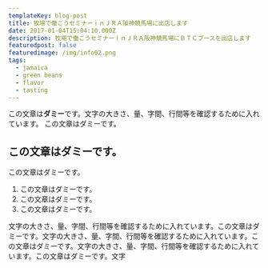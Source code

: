 ```yaml
---
templateKey: blog-post
title: 牧場で働こうセミナーｉｎＪＲＡ阪神競馬場に出店します
date: 2017-01-04T15:04:10.000Z
description: 牧場で働こうセミナーｉｎＪＲＡ阪神競馬場にＢＴＣブースを出店します
featuredpost: false
featuredimage: /img/info02.png
tags:
  - jamaica
  - green beans
  - flavor
  - tasting
---
```


この文章は**ダミー**です。文字の大きさ、量、字間、行間等を確認するために入れています。
この文章はダミーです。



## この文章はダミーです。

この文章はダミーです。

1. この文章はダミーです。
2. この文章はダミーです。
3. この文章はダミーです。

文字の大きさ、量、字間、行間等を確認するために入れています。この文章はダミーです。文字の大きさ、量、字間、行間等を確認するために入れています。この文章はダミーです。文字の大きさ、量、字間、行間等を確認するために入れています。この文章はダミーです。文字
